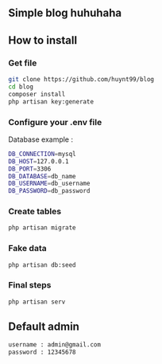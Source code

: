 
## Simple  blog huhuhaha


## How to install

### Get file
```bash
git clone https://github.com/huynt99/blog
cd blog
composer install
php artisan key:generate
```
### Configure your .env file

Database example :
```bash
DB_CONNECTION=mysql
DB_HOST=127.0.0.1
DB_PORT=3306
DB_DATABASE=db_name
DB_USERNAME=db_username
DB_PASSWORD=db_password
```

### Create tables
```bash
php artisan migrate
```
### Fake data

```bash
php artisan db:seed
```
### Final steps
```bash
php artisan serv
```
## Default admin
```bash
username : admin@gmail.com
password : 12345678
```
